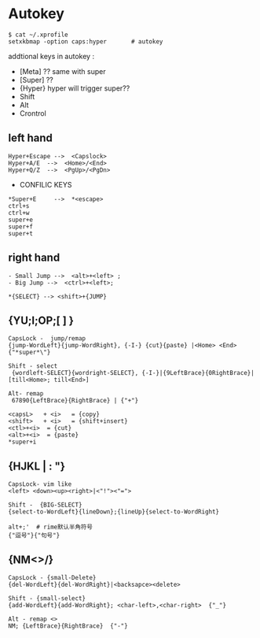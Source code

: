 # Autokey
```
$ cat ~/.xprofile
setxkbmap -option caps:hyper       # autokey
```
addtional keys in autokey :
- [Meta]   ?? same with super
- [Super]  ??
- {Hyper}  hyper will trigger super??
- Shift
- Alt
- Crontrol


## left hand
```
Hyper+Escape -->  <Capslock>
Hyper+A/E  -->  <Home>/<End>
Hyper+Q/Z  -->  <PgUp>/<PgDn>
```
- CONFILIC KEYS
```
*Super+E     -->  *<escape>
ctrl+s
ctrl+w
super+e
super+f
super+t
```
## right hand
```
- Small Jump -->  <alt>+<left> ; 
- Big Jump -->  <ctrl>+<left>;

*{SELECT} --> <shift>+{JUMP}
```



{YU;I;OP;[ ] \}
--------------------------------
```
CapsLock -  jump/remap  
{jump-WordLeft}{jump-WordRight}, {-I-} {cut}{paste} |<Home> <End>  {"*super*\"} 

Shift - select
 {wordleft-SELECT}{wordright-SELECT}, {-I-}|{9LeftBrace}{0RightBrace}|[till<Home>; till<End>] 

Alt- remap 
 67890{LeftBrace}{RightBrace} | {"+"}
 ```
 ```
<capsL>   + <i>   = {copy}
<shift>   + <i>   = {shift+insert}
<ctl>+<i>  = {cut}
<alt>+<i>  = {paste}
*super+i
```
 

{HJKL | : "}
-----------------------------
```
CapsLock- vim like
<left> <down><up><right>|<"!"><"=">

Shift -  {BIG-SELECT}
{select-to-WordLeft}{lineDown};{lineUp}{select-to-WordRight}

alt+;'  # rime默认半角符号
{"逗号"}{"句号"}
```
{NM<>/}
--------------------------------
```
CapsLock - {small-Delete}
{del-WordLeft}{del-WordRight}|<backsapce><delete>

Shift - {small-select}
{add-WordLeft}{add-WordRight}; <char-left>,<char-right>  {"_"}

Alt - remap <>
NM; {LeftBrace}{RightBrace}  {"-"}
```

